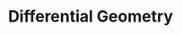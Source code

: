 ---
layout: tag-list
type: tag
title: Differential Geometry
slug: differential geometry
category: study
sidebar: false
description: >
   DG(Differential Geometry)
---